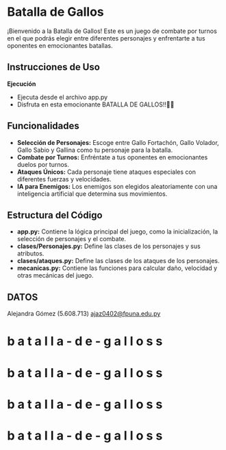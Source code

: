 # Batalla de Gallos

¡Bienvenido a la Batalla de Gallos! Este es un juego de combate por turnos en el que podrás elegir entre diferentes personajes y enfrentarte a tus oponentes en emocionantes batallas.

## Instrucciones de Uso

 **Ejecución**
 - Ejecuta desde el archivo app.py
 - Disfruta en esta emocionante BATALLA DE GALLOS!!🐓🔥

## Funcionalidades

- **Selección de Personajes:** Escoge entre Gallo Fortachón, Gallo Volador, Gallo Sabio y Gallina como tu personaje para la batalla.
- **Combate por Turnos:** Enfréntate a tus oponentes en emocionantes duelos por turnos.
- **Ataques Únicos:** Cada personaje tiene ataques especiales con diferentes fuerzas y velocidades.
- **IA para Enemigos:** Los enemigos son elegidos aleatoriamente con una inteligencia artificial que determina sus movimientos.

## Estructura del Código

- **app.py:** Contiene la lógica principal del juego, como la inicialización, la selección de personajes y el combate.
- **clases/Personajes.py:** Define las clases de los personajes y sus atributos.
- **clases/ataques.py:** Define las clases de los ataques de los personajes.
- **mecanicas.py:** Contiene las funciones para calcular daño, velocidad y otras mecánicas del juego.

## DATOS
Alejandra Gómez (5.608.713) ajaz0402@fpuna.edu.py
#   b a t a l l a - d e - g a l l o s s 
 
 #   b a t a l l a - d e - g a l l o s s 
 
 #   b a t a l l a - d e - g a l l o s s 
 
 #   b a t a l l a - d e - g a l l o s s 
 
 
